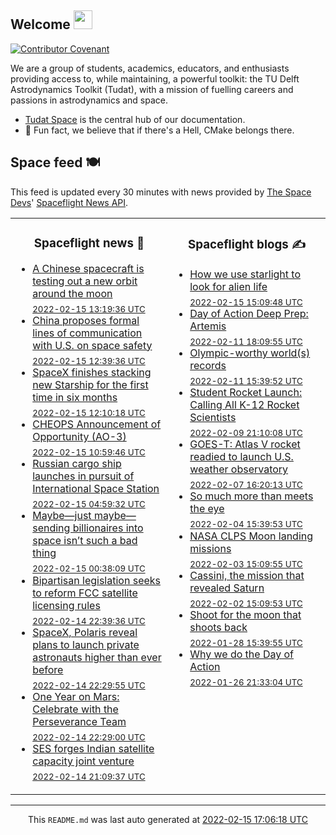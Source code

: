 ## Welcome <img src="https://raw.githubusercontent.com/MartinHeinz/MartinHeinz/master/wave.gif" width="30px">
[![Contributor Covenant](https://img.shields.io/badge/Contributor%20Covenant-2.1-4baaaa.svg?style=for-the-badge)](../CODE_OF_CONDUCT.md)

We are a group of students, academics, educators, and enthusiasts providing access to, while maintaining, a powerful toolkit: the TU Delft Astrodynamics Toolkit (Tudat), with a mission of fuelling careers and passions in astrodynamics and space.
- [Tudat Space](https://tudat-space.readthedocs.io/en/latest/) is the central hub of our documentation.
- 🍿 Fun fact, we believe that if there's a Hell, CMake belongs there.

## Space feed 🍽️
This feed is updated every 30 minutes with news provided by
[The Space Devs](https://thespacedevs.com/)'
[Spaceflight News API](https://thespacedevs.com/snapi).

<table>
<tr>
<td width="50%" valign="top">

<h3 align="center"> Spaceflight news 📅 </h3>

<!-- spaceflight news starts -->
* [A Chinese spacecraft is testing out a new orbit around the moon](https://spacenews.com/a-chinese-spacecraft-is-testing-out-a-new-orbit-around-the-moon/) <br/> <sub><a href="https://www.timeanddate.com/worldclock/fixedtime.html?iso=20220215T131936">2022-02-15 13:19:36 UTC</a></sub>
* [China proposes formal lines of communication with U.S. on space safety](https://spacenews.com/china-proposes-formal-lines-of-communication-with-u-s-on-space-safety/) <br/> <sub><a href="https://www.timeanddate.com/worldclock/fixedtime.html?iso=20220215T123936">2022-02-15 12:39:36 UTC</a></sub>
* [SpaceX finishes stacking new Starship for the first time in six months](https://www.teslarati.com/spacex-stacks-first-new-starship-in-six-months/) <br/> <sub><a href="https://www.timeanddate.com/worldclock/fixedtime.html?iso=20220215T121018">2022-02-15 12:10:18 UTC</a></sub>
* [CHEOPS Announcement of Opportunity (AO-3)](https://sci.esa.int/web/cheops/-/cheops-announcement-of-opportunity-ao-3) <br/> <sub><a href="https://www.timeanddate.com/worldclock/fixedtime.html?iso=20220215T105946">2022-02-15 10:59:46 UTC</a></sub>
* [Russian cargo ship launches in pursuit of International Space Station](https://spaceflightnow.com/2022/02/15/soyuz-progress-ms-19-launch/) <br/> <sub><a href="https://www.timeanddate.com/worldclock/fixedtime.html?iso=20220215T045932">2022-02-15 04:59:32 UTC</a></sub>
* [Maybe—just maybe—sending billionaires into space isn’t such a bad thing](https://arstechnica.com/science/2022/02/maybe-just-maybe-sending-billionaires-into-space-isnt-such-a-bad-thing/) <br/> <sub><a href="https://www.timeanddate.com/worldclock/fixedtime.html?iso=20220215T003809">2022-02-15 00:38:09 UTC</a></sub>
* [Bipartisan legislation seeks to reform FCC satellite licensing rules](https://spacenews.com/bipartisan-legislation-seeks-to-reform-fcc-satellite-licensing-rules/) <br/> <sub><a href="https://www.timeanddate.com/worldclock/fixedtime.html?iso=20220214T223936">2022-02-14 22:39:36 UTC</a></sub>
* [SpaceX, Polaris reveal plans to launch private astronauts higher than ever before](https://www.teslarati.com/spacex-polaris-record-breaking-private-astronaut-launch-plans/) <br/> <sub><a href="https://www.timeanddate.com/worldclock/fixedtime.html?iso=20220214T222955">2022-02-14 22:29:55 UTC</a></sub>
* [One Year on Mars: Celebrate with the Perseverance Team](https://mars.nasa.gov/news/9130/) <br/> <sub><a href="https://www.timeanddate.com/worldclock/fixedtime.html?iso=20220214T222900">2022-02-14 22:29:00 UTC</a></sub>
* [SES forges Indian satellite capacity joint venture](https://spacenews.com/ses-forges-indian-satellite-capacity-joint-venture/) <br/> <sub><a href="https://www.timeanddate.com/worldclock/fixedtime.html?iso=20220214T210937">2022-02-14 21:09:37 UTC</a></sub>

<!-- spaceflight news ends -->

</td>

<td width="50%" valign="top">

<h3 align="center"> Spaceflight blogs ✍️ </h3>

<!-- spaceflight blogs starts -->
* [How we use starlight to look for alien life](https://www.planetary.org/articles/how-spectroscopy-helps-search-for-alien-life) <br/> <sub><a href="https://www.timeanddate.com/worldclock/fixedtime.html?iso=20220215T150948">2022-02-15 15:09:48 UTC</a></sub>
* [Day of Action Deep Prep: Artemis](https://www.planetary.org/advocacy/day-of-action-deep-prep-artemis) <br/> <sub><a href="https://www.timeanddate.com/worldclock/fixedtime.html?iso=20220211T180955">2022-02-11 18:09:55 UTC</a></sub>
* [Olympic-worthy world(s) records](https://www.planetary.org/the-downlink/olympic-worthy-worlds-records) <br/> <sub><a href="https://www.timeanddate.com/worldclock/fixedtime.html?iso=20220211T153952">2022-02-11 15:39:52 UTC</a></sub>
* [Student Rocket Launch: Calling All K-12 Rocket Scientists](https://blog.ulalaunch.com/blog/student-rocket-launch-calling-all-k-12-rocket-scientists) <br/> <sub><a href="https://www.timeanddate.com/worldclock/fixedtime.html?iso=20220209T211008">2022-02-09 21:10:08 UTC</a></sub>
* [GOES-T: Atlas V rocket readied to launch U.S. weather observatory](https://blog.ulalaunch.com/blog/goes-t-atlas-v-rocket-readied-to-launch-u.s.-weather-observatory-1) <br/> <sub><a href="https://www.timeanddate.com/worldclock/fixedtime.html?iso=20220207T162013">2022-02-07 16:20:13 UTC</a></sub>
* [So much more than meets the eye](https://www.planetary.org/the-downlink/so-much-more-than-meets-the-eye) <br/> <sub><a href="https://www.timeanddate.com/worldclock/fixedtime.html?iso=20220204T153953">2022-02-04 15:39:53 UTC</a></sub>
* [NASA CLPS Moon landing missions](https://www.planetary.org/space-missions/clps) <br/> <sub><a href="https://www.timeanddate.com/worldclock/fixedtime.html?iso=20220203T150955">2022-02-03 15:09:55 UTC</a></sub>
* [Cassini, the mission that revealed Saturn](https://www.planetary.org/space-missions/cassini) <br/> <sub><a href="https://www.timeanddate.com/worldclock/fixedtime.html?iso=20220202T150953">2022-02-02 15:09:53 UTC</a></sub>
* [Shoot for the moon that shoots back](https://www.planetary.org/the-downlink/shoot-for-the-moon-that-shoots-back) <br/> <sub><a href="https://www.timeanddate.com/worldclock/fixedtime.html?iso=20220128T153955">2022-01-28 15:39:55 UTC</a></sub>
* [Why we do the Day of Action](https://www.planetary.org/articles/why-we-do-the-day-of-action) <br/> <sub><a href="https://www.timeanddate.com/worldclock/fixedtime.html?iso=20220126T213304">2022-01-26 21:33:04 UTC</a></sub>

<!-- spaceflight blogs ends -->

</td>

</tr>

</table>


<hr>
  <div align="center">
  This <code>README.md</code> was last auto generated at <a href="https://www.timeanddate.com/worldclock/fixedtime.html?iso=20220215T170618">2022-02-15 17:06:18 UTC</a>
  <br>
  <!-- <a href="https://medium.com/@g.h.garrett" target="_blank">Learn to add space launches to your profile here!</a> -->
</div>